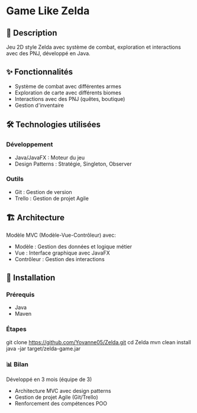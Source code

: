 # Game Like Zelda

## 📝 Description

Jeu 2D style Zelda avec système de combat, exploration et interactions avec des PNJ, développé en Java.

## ✨ Fonctionnalités

- Système de combat avec différentes armes
- Exploration de carte avec différents biomes
- Interactions avec des PNJ (quêtes, boutique)
- Gestion d'inventaire

## 🛠️ Technologies utilisées

### Développement
- Java/JavaFX : Moteur du jeu
- Design Patterns : Stratégie, Singleton, Observer

### Outils
- Git : Gestion de version
- Trello : Gestion de projet Agile

## 🏗️ Architecture

Modèle MVC (Modèle-Vue-Contrôleur) avec:
- Modèle : Gestion des données et logique métier
- Vue : Interface graphique avec JavaFX
- Contrôleur : Gestion des interactions

## 🚀 Installation

### Prérequis
- Java
- Maven

### Étapes

git clone https://github.com/Yovanne05/Zelda.git
cd Zelda
mvn clean install
java -jar target/zelda-game.jar

### 📊 Bilan

Développé en 3 mois (équipe de 3)
- Architecture MVC avec design patterns
- Gestion de projet Agile (Git/Trello)
- Renforcement des compétences POO
